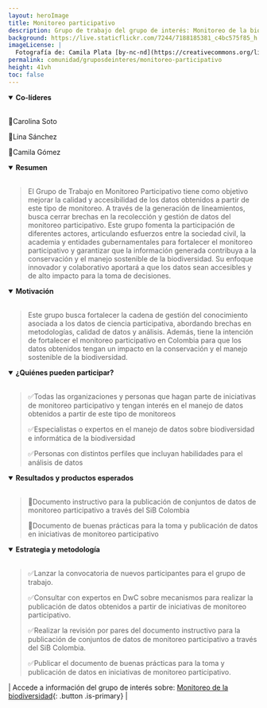 ```yaml
---
layout: heroImage
title: Monitoreo participativo
description: Grupo de trabajo del grupo de interés: Monitoreo de la biodiversidad
background: https://live.staticflickr.com/7244/7188185381_c4bc575f85_h.jpg
imageLicense: |
  Fotografía de: Camila Plata [by-nc-nd](https://creativecommons.org/licenses/by-nc-nd/2.0/)  vía [Flickr](https://www.flickr.com/photos/camisilver/7188185381/) 
permalink: comunidad/gruposdeinteres/monitoreo-participativo
height: 41vh
toc: false
---
```


<details id="colíderes" open>
    <summary markdown="span"><b>Co-líderes</b></summary>
<br>

<p>🔹Carolina Soto</p>
<p>🔹Lina Sánchez</p>
<p>🔹Camila Gómez</p>
</details>


<details id="resumen" open>
    <summary markdown="span"><b>Resumen</b></summary>
<br>

<blockquote>
<p>El Grupo de Trabajo en Monitoreo Participativo tiene como objetivo mejorar la calidad y accesibilidad de los datos obtenidos a partir de este tipo de monitoreo. A través de la generación de lineamientos, busca cerrar brechas en la recolección y gestión de datos del monitoreo participativo. Este grupo fomenta la participación de diferentes actores, articulando esfuerzos entre la sociedad civil, la academia y entidades gubernamentales para fortalecer el monitoreo participativo y garantizar que la información generada contribuya a la conservación y el manejo sostenible de la biodiversidad. Su enfoque innovador y colaborativo aportará a que los datos sean accesibles y de alto impacto para la toma de decisiones.</p>
</blockquote>

</details>


<details id="motivación" open>
    <summary markdown="span"><b>Motivación</b></summary>
<br>

<blockquote>
<p>Este grupo busca fortalecer la cadena de gestión del conocimiento asociada a los datos de ciencia participativa, abordando brechas en metodologías, calidad de datos y análisis. Además, tiene la intención de fortalecer el monitoreo participativo en Colombia para que los datos obtenidos tengan un impacto en la conservación y el manejo sostenible de la biodiversidad.</p>
</blockquote>

</details>


<details id="participación" open>
    <summary markdown="span"><b>¿Quiénes pueden participar?</b></summary>
<br>

<blockquote>
<p>✅Todas las organizaciones y personas que hagan parte de iniciativas de monitoreo participativo y tengan interés en el manejo de datos obtenidos a partir de este tipo de monitoreos</p>
<p>✅Especialistas o expertos en el manejo de datos sobre biodiversidad e informática de la biodiversidad</p>
<p>✅Personas con distintos perfiles que incluyan habilidades para el análisis de datos</p>
</blockquote>

</details>


<details id="resultados" open>
    <summary markdown="span"><b>Resultados y productos esperados</b></summary>
<br>

<blockquote>
<p>🔹Documento instructivo para la publicación de conjuntos de datos de monitoreo participativo a través del SiB Colombia</p>
<p>🔹Documento de buenas prácticas para la toma y publicación de datos en iniciativas de monitoreo participativo</p>
</blockquote>

</details>


<details id="estrategia" open>
    <summary markdown="span"><b>Estrategia y metodología</b></summary>
<br>

<blockquote>
<p>✅Lanzar la convocatoria de nuevos participantes para el grupo de trabajo.</p>
<p>✅Consultar con expertos en DwC sobre mecanismos para realizar la publicación de datos obtenidos a partir de iniciativas de monitoreo participativo.</p>
<p>✅Realizar la revisión por pares del documento instructivo para la publicación de conjuntos de datos de monitoreo participativo a través del SiB Colombia.</p>
<p>✅Publicar el documento de buenas prácticas para la toma y publicación de datos en iniciativas de monitoreo participativo.</p>
</blockquote>

</details>


| Accede a información del grupo de interés sobre: [Monitoreo de la biodiversidad](/comunidad/grupos/participar-grupos-de-interes){: .button .is-primary} |
